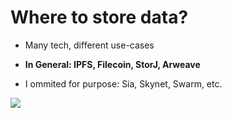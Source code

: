 # Where to store data?


<div grid="~ cols-2 gap-2" m="t-2">
<div>

- Many tech, different use-cases

- **In General: IPFS, Filecoin, StorJ, Arweave**

- I ommited for purpose: Sia, Skynet, Swarm, etc.

</div>

  <div>
    <img border="rounded" src="/anime-totoro.gif">
  </div>
</div>
